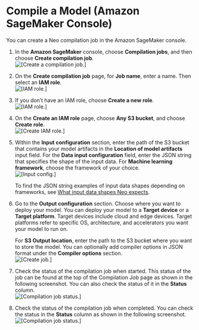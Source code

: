 # Compile a Model \(Amazon SageMaker Console\)<a name="neo-job-compilation-console"></a>

You can create a Neo compilation job in the Amazon SageMaker console\.

1. In the **Amazon SageMaker** console, choose **Compilation jobs**, and then choose **Create compilation job**\.  
![\[Create a compilation job.\]](http://docs.aws.amazon.com/sagemaker/latest/dg/images/8-create-compilation-job.png)

1. On the **Create compilation job** page, for **Job name**, enter a name\. Then select an **IAM role**\.  
![\[IAM role.\]](http://docs.aws.amazon.com/sagemaker/latest/dg/images/9-create-compilation-job-config.png)

1. If you don’t have an IAM role, choose **Create a new role**\.  
![\[IAM role.\]](http://docs.aws.amazon.com/sagemaker/latest/dg/images/10a-create-iam-role.png)

1. On the **Create an IAM role** page, choose **Any S3 bucket**, and choose **Create role**\.  
![\[Create IAM role.\]](http://docs.aws.amazon.com/sagemaker/latest/dg/images/10-create-iam-role.png)

1. Within the **Input configuration** section, enter the path of the S3 bucket that contains your model artifacts in the **Location of model artifacts** input field\. For the **Data input configuration** field, enter the JSON string that specifies the shape of the input data\. For **Machine learning framework**, choose the framework of your choice\.  
![\[Input config.\]](http://docs.aws.amazon.com/sagemaker/latest/dg/images/11b-create-compilation-job-input-config.png)

   To find the JSON string examples of input data shapes depending on frameworks, see [What input data shapes Neo expects](https://docs.aws.amazon.com/sagemaker/latest/dg/neo-troubleshooting.html#neo-troubleshooting-errors-preventing)\. 

1.  Go to the **Output configuration** section\. Choose where you want to deploy your model\. You can deploy your model to a **Target device** or a **Target platform**\. Target devices include cloud and edge devices\. Target platforms refer to specific OS, architecture, and accelerators you want your model to run on\. 

    For **S3 Output location**, enter the path to the S3 bucket where you want to store the model\. You can optionally add compiler options in JSON format under the **Compiler options** section\.   
![\[Create job.\]](http://docs.aws.amazon.com/sagemaker/latest/dg/images/neo/neo-console-output-config.png)

1. Check the status of the compilation job when started\. This status of the job can be found at the top of the Compilation Job page as shown in the following screenshot\. You can also check the status of it in the **Status** column\.  
![\[Compilation job status.\]](http://docs.aws.amazon.com/sagemaker/latest/dg/images/12-run-model-compilation.png)

1. Check the status of the compilation job when completed\. You can check the status in the **Status** column as shown in the following screenshot\.  
![\[Compilation job status.\]](http://docs.aws.amazon.com/sagemaker/latest/dg/images/12a-completed-model-compilation.png)